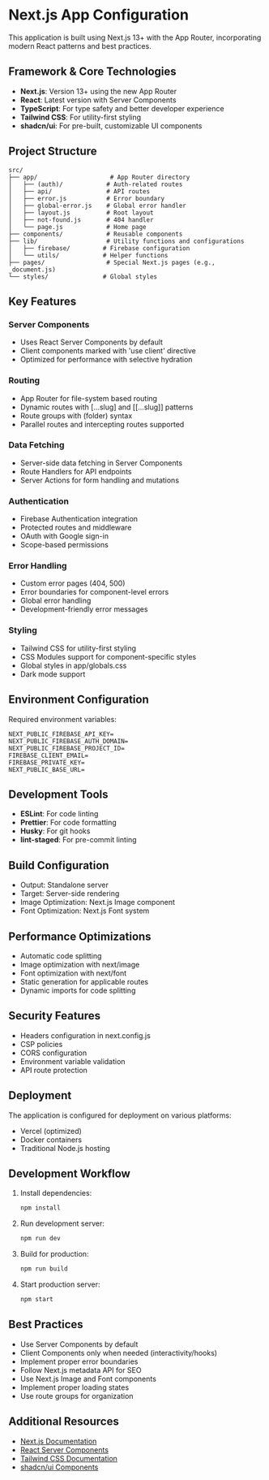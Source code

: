 # Next.js App Configuration

This application is built using Next.js 13+ with the App Router, incorporating modern React patterns and best practices.

## Framework & Core Technologies

- **Next.js**: Version 13+ using the new App Router
- **React**: Latest version with Server Components
- **TypeScript**: For type safety and better developer experience
- **Tailwind CSS**: For utility-first styling
- **shadcn/ui**: For pre-built, customizable UI components

## Project Structure

```
src/
├── app/                    # App Router directory
│   ├── (auth)/            # Auth-related routes
│   ├── api/               # API routes
│   ├── error.js           # Error boundary
│   ├── global-error.js    # Global error handler
│   ├── layout.js          # Root layout
│   ├── not-found.js       # 404 handler
│   └── page.js            # Home page
├── components/            # Reusable components
├── lib/                   # Utility functions and configurations
│   ├── firebase/         # Firebase configuration
│   └── utils/            # Helper functions
├── pages/                 # Special Next.js pages (e.g., _document.js)
└── styles/               # Global styles
```

## Key Features

### Server Components
- Uses React Server Components by default
- Client components marked with 'use client' directive
- Optimized for performance with selective hydration

### Routing
- App Router for file-system based routing
- Dynamic routes with [...slug] and [[...slug]] patterns
- Route groups with (folder) syntax
- Parallel routes and intercepting routes supported

### Data Fetching
- Server-side data fetching in Server Components
- Route Handlers for API endpoints
- Server Actions for form handling and mutations

### Authentication
- Firebase Authentication integration
- Protected routes and middleware
- OAuth with Google sign-in
- Scope-based permissions

### Error Handling
- Custom error pages (404, 500)
- Error boundaries for component-level errors
- Global error handling
- Development-friendly error messages

### Styling
- Tailwind CSS for utility-first styling
- CSS Modules support for component-specific styles
- Global styles in app/globals.css
- Dark mode support

## Environment Configuration

Required environment variables:
```env
NEXT_PUBLIC_FIREBASE_API_KEY=
NEXT_PUBLIC_FIREBASE_AUTH_DOMAIN=
NEXT_PUBLIC_FIREBASE_PROJECT_ID=
FIREBASE_CLIENT_EMAIL=
FIREBASE_PRIVATE_KEY=
NEXT_PUBLIC_BASE_URL=
```

## Development Tools

- **ESLint**: For code linting
- **Prettier**: For code formatting
- **Husky**: For git hooks
- **lint-staged**: For pre-commit linting

## Build Configuration

- Output: Standalone server
- Target: Server-side rendering
- Image Optimization: Next.js Image component
- Font Optimization: Next.js Font system

## Performance Optimizations

- Automatic code splitting
- Image optimization with next/image
- Font optimization with next/font
- Static generation for applicable routes
- Dynamic imports for code splitting

## Security Features

- Headers configuration in next.config.js
- CSP policies
- CORS configuration
- Environment variable validation
- API route protection

## Deployment

The application is configured for deployment on various platforms:
- Vercel (optimized)
- Docker containers
- Traditional Node.js hosting

## Development Workflow

1. Install dependencies:
   ```bash
   npm install
   ```

2. Run development server:
   ```bash
   npm run dev
   ```

3. Build for production:
   ```bash
   npm run build
   ```

4. Start production server:
   ```bash
   npm start
   ```

## Best Practices

- Use Server Components by default
- Client Components only when needed (interactivity/hooks)
- Implement proper error boundaries
- Follow Next.js metadata API for SEO
- Use Next.js Image and Font components
- Implement proper loading states
- Use route groups for organization

## Additional Resources

- [Next.js Documentation](https://nextjs.org/docs)
- [React Server Components](https://nextjs.org/docs/getting-started/react-essentials#server-components)
- [Tailwind CSS Documentation](https://tailwindcss.com/docs)
- [shadcn/ui Components](https://ui.shadcn.com)

